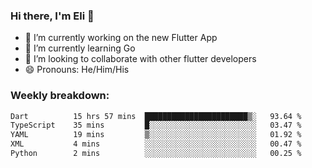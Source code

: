 ### Hi there, I'm Eli 👋
- 🔭 I’m currently working on the new Flutter App
- 🌱 I’m currently learning Go
- 🦄 I’m looking to collaborate with other flutter developers
- 😄 Pronouns: He/Him/His

### Weekly breakdown:
<!--START_SECTION:waka-->

```txt
Dart          15 hrs 57 mins  ███████████████████████▒░   93.64 %
TypeScript    35 mins         █░░░░░░░░░░░░░░░░░░░░░░░░   03.47 %
YAML          19 mins         ▒░░░░░░░░░░░░░░░░░░░░░░░░   01.92 %
XML           4 mins          ░░░░░░░░░░░░░░░░░░░░░░░░░   00.47 %
Python        2 mins          ░░░░░░░░░░░░░░░░░░░░░░░░░   00.25 %
```

<!--END_SECTION:waka-->
